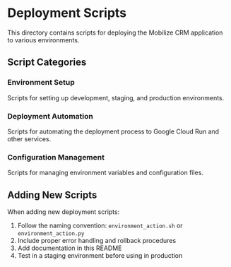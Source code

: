 # Deployment Scripts

This directory contains scripts for deploying the Mobilize CRM application to various environments.

## Script Categories

### Environment Setup
Scripts for setting up development, staging, and production environments.

### Deployment Automation
Scripts for automating the deployment process to Google Cloud Run and other services.

### Configuration Management
Scripts for managing environment variables and configuration files.

## Adding New Scripts

When adding new deployment scripts:
1. Follow the naming convention: `environment_action.sh` or `environment_action.py`
2. Include proper error handling and rollback procedures
3. Add documentation in this README
4. Test in a staging environment before using in production 